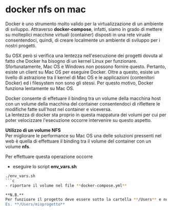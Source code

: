 # docker nfs on mac 
Docker è uno strumento molto valido per la virtualizzazione di un ambiente di sviluppo. 
Attraverso  **docker-compose**, infatti, siamo in grado di mettere su molteplici macchine virtuali (container) disposti in una rete viruale consentendoci, quindi, di creare localmente un ambiente di sviluppo per i nostri progetti.  

Su OSX però si verifica una lentezza nell'esecuzione dei progetti dovuta al fatto che Docker ha bisogno di un kernel Linux per funzionare. Sfortunatamente, Mac OS e Windows non possono fornire questo. Pertanto, esiste un client su Mac OS per eseguire Docker. Oltre a questo, esiste un livello di astrazione tra il kernel di Mac OS e le applicazioni (contenitori Docker) ed i filesystem non sono gli stessi. Per questo motivo, Docker funziona lentamente su Mac OS. 

Docker consente di effetuare il binding tra un volume della macchina host con un volume della macchina del container consentendoci di riflettere le modifiche fatte sull'host nel container e viceversa.  
La lentezza di docker sta proprio in questa mappatura dei volumi per cui per poter velocizzare l'esecuzione occorre intervenire su questo aspetto.

**Utilizzo di un volume NFS**  
Per migliorare le performance su Mac OS una delle soluzioni pressenti nel web è quella di effettuare il binding tra il volume del container con un volume **nfs**.    
  
Per effettuare questa operazione occorre  

- eseguire lo script **env_vars.sh** 
```bash
./env_vars.sh
```c
- riportare il volume nel file **docker-compose.yml**  

**N.B.**
Per funzioare il progetto deve essere sotto la cartella **/Users** e non in sottodirectory di quest'ultima.  
Es. **/Users/mioprogetto**






